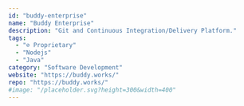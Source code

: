 ```yaml
---
id: "buddy-enterprise"
name: "Buddy Enterprise"
description: "Git and Continuous Integration/Delivery Platform."
tags:
  - "⊘ Proprietary"
  - "Nodejs"
  - "Java"
category: "Software Development"
website: "https://buddy.works/"
repo: "https://buddy.works/"
#image: "/placeholder.svg?height=300&width=400"
---
```


